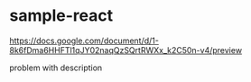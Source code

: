 # sample-react

https://docs.google.com/document/d/1-8k6fDma6HHFTl1qJY02naqQzSQrtRWXx_k2C50n-v4/preview

problem with description
